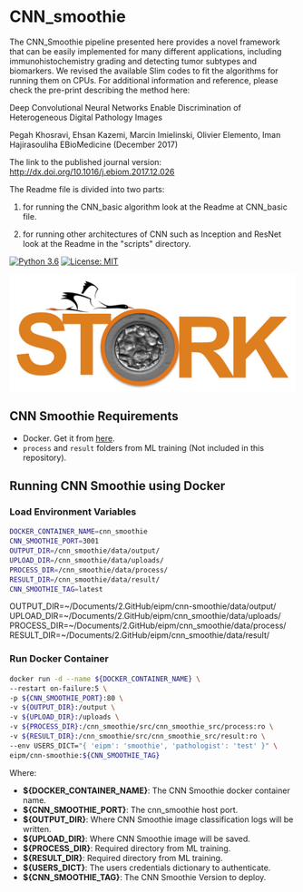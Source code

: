 # CNN_smoothie

The CNN_Smoothie pipeline presented here provides a novel framework that can be easily implemented for many different applications, including immunohistochemistry grading and detecting tumor subtypes and biomarkers. We revised the available Slim codes to fit the algorithms for running them on CPUs. For  additional information and reference, please check the pre-print describing the method here:

Deep Convolutional Neural Networks Enable Discrimination of Heterogeneous Digital Pathology Images

Pegah Khosravi, Ehsan Kazemi, Marcin Imielinski, Olivier Elemento, Iman Hajirasouliha
EBioMedicine (December 2017)

The link to the published journal version: http://dx.doi.org/10.1016/j.ebiom.2017.12.026

The Readme file is divided into two parts:

1) for running the CNN_basic algorithm look at the Readme at CNN_basic file.

2) for running other architectures of CNN such as Inception and ResNet look at the Readme in the "scripts" directory.

[![Python 3.6](https://img.shields.io/badge/python-3.6-blue.svg)](https://www.python.org/downloads/release/python-360/)
[![License: MIT](https://img.shields.io/badge/License-MIT-yellow.svg)](https://opensource.org/licenses/MIT)

![CNN Smoothie Logo](docs/images/logo.jpg)

## CNN Smoothie Requirements

- Docker. Get it from [here](https://www.docker.com/).
- `process` and `result` folders from ML training (Not included in this repository).

## Running CNN Smoothie using Docker

### Load Environment Variables

```bash
DOCKER_CONTAINER_NAME=cnn_smoothie
CNN_SMOOTHIE_PORT=3001
OUTPUT_DIR=/cnn_smoothie/data/output/
UPLOAD_DIR=/cnn_smoothie/data/uploads/
PROCESS_DIR=/cnn_smoothie/data/process/
RESULT_DIR=/cnn_smoothie/data/result/
CNN_SMOOTHIE_TAG=latest
```

OUTPUT_DIR=~/Documents/2.GitHub/eipm/cnn-smoothie/data/output/
UPLOAD_DIR=~/Documents/2.GitHub/eipm/cnn_smoothie/data/uploads/
PROCESS_DIR=~/Documents/2.GitHub/eipm/cnn_smoothie/data/process/
RESULT_DIR=~/Documents/2.GitHub/eipm/cnn_smoothie/data/result/

### Run Docker Container

```bash
docker run -d --name ${DOCKER_CONTAINER_NAME} \
--restart on-failure:5 \
-p ${CNN_SMOOTHIE_PORT}:80 \
-v ${OUTPUT_DIR}:/output \
-v ${UPLOAD_DIR}:/uploads \
-v ${PROCESS_DIR}:/cnn_smoothie/src/cnn_smoothie_src/process:ro \
-v ${RESULT_DIR}:/cnn_smoothie/src/cnn_smoothie_src/result:ro \
--env USERS_DICT="{ 'eipm': 'smoothie', 'pathologist': 'test' }" \
eipm/cnn-smoothie:${CNN_SMOOTHIE_TAG}
```

Where:


- **${DOCKER_CONTAINER_NAME}**: The CNN Smoothie docker container name.
- **${CNN_SMOOTHIE_PORT}**: The cnn_smoothie host port.
- **${OUTPUT_DIR}**: Where CNN Smoothie image classification logs will be written.
- **${UPLOAD_DIR}**: Where CNN Smoothie image will be saved.
- **${PROCESS_DIR}**: Required directory from ML training.
- **${RESULT_DIR}**: Required directory from ML training.
- **${USERS_DICT}**: The users credentials dictionary to authenticate.
- **${CNN_SMOOTHIE_TAG}**: The CNN Smoothie Version to deploy.